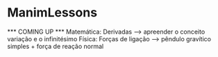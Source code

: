 # ManimLessons
*** COMING UP ***
Matemática:
Derivadas --> apreender o conceito variação e o infinitésimo 
Física: 
Forças de ligação --> pêndulo gravítico simples + força de reação normal
